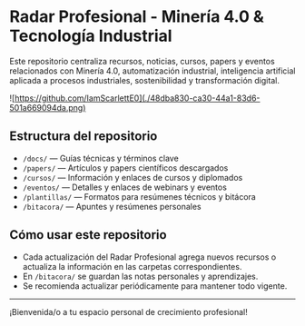 # Radar Profesional - Minería 4.0 & Tecnología Industrial

Este repositorio centraliza recursos, noticias, cursos, papers y eventos relacionados con Minería 4.0, automatización industrial, inteligencia artificial aplicada a procesos industriales, sostenibilidad y transformación digital.

![https://github.com/IamScarlettE0](./48dba830-ca30-44a1-83d6-501a669094da.png)


## Estructura del repositorio

- `/docs/` — Guías técnicas y términos clave  
- `/papers/` — Artículos y papers científicos descargados  
- `/cursos/` — Información y enlaces de cursos y diplomados  
- `/eventos/` — Detalles y enlaces de webinars y eventos  
- `/plantillas/` — Formatos para resúmenes técnicos y bitácora  
- `/bitacora/` — Apuntes y resúmenes personales

## Cómo usar este repositorio

- Cada actualización del Radar Profesional agrega nuevos recursos o actualiza la información en las carpetas correspondientes.  
- En `/bitacora/` se guardan las notas personales y aprendizajes.  
- Se recomienda actualizar periódicamente para mantener todo vigente.

---

¡Bienvenida/o a tu espacio personal de crecimiento profesional!

